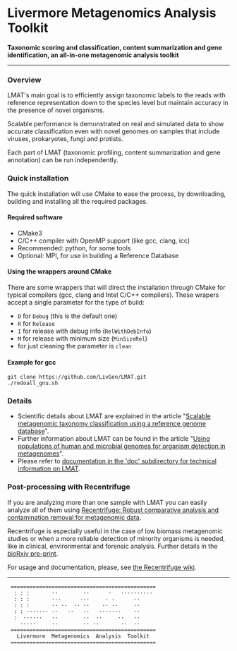 # Livermore  Metagenomics  Analysis  Toolkit
**Taxonomic scoring and classification, content summarization
 and gene identification, an all-in-one metagenomic analysis toolkit**
___
### Overview

LMAT's main goal is to efficiently assign taxonomic labels to the reads with reference representation down to the species level but maintain accuracy in the presence of novel organisms.

Scalable performance is demonstrated on real and simulated data to show accurate classification even with novel genomes on samples that include viruses, prokaryotes, fungi and protists.

Each part of LMAT (taxonomic profiling, content summarization and gene annotation) can be run independently.

### Quick installation

The quick installation will use CMake to ease the process, by downloading, building and installing all the required packages.

#### Required software

* CMake3
* C/C++ compiler with OpenMP support (like gcc, clang, icc)
* Recommended: python, for some tools
* Optional: MPI, for use in building a Reference Database

#### Using the wrappers around CMake

There are some wrappers that will direct the installation through CMake for typical compilers (gcc, clang and Intel C/C++ compilers). These wrapers accept a single parameter for the type of build:
* ``D`` for ``Debug`` (this is the default one)
* ``R`` for ``Release``
* ``I`` for release with debug info (``RelWithDebInfo``)
* ``M`` for release with minimum size (``MinSizeRel``)
* for just cleaning the parameter is ``clean``

#### Example for gcc

```
git clone https://github.com/LivGen/LMAT.git
./redoall_gnu.sh
```

### Details

* Scientific details about LMAT are explained in the article "[Scalable metagenomic taxonomy classification using a reference genome database](https://doi.org/10.1093/bioinformatics/btt389)".
* Further information about LMAT can be found in the article "[Using populations of human and microbial genomes for organism detection in metagenomes](https://doi.org/10.1101/gr.184879.114)".
* Please refer to [documentation in the 'doc' subdirectory
  for technical information on LMAT](https://rawgit.com/LivGen/LMAT/master/doc/lmat-doc/index.html).


### Post-processing with Recentrifuge

If you are analyzing more than one sample with LMAT you can easily analyze all of them using [Recentrifuge: Robust comparative analysis and contamination removal for metagenomic data](https://github.com/khyox/recentrifuge).

Recentrifuge is especially useful in the case of low biomass metagenomic studies or when a more reliable detection of minority organisms is needed, like in clinical, environmental and forensic analysis. Further details in the [bioRxiv pre-print](https://doi.org/10.1101/190934).

For usage and documentation, please, see [the Recentrifuge wiki](https://github.com/khyox/recentrifuge/wiki).

___

```
 ==============================================
  : : :       ··        ··      ·   ·········· 
  : : :       ···      ···     · ·      ··     
  : : :       ·· ··  ·· ··    ·· ··     ··     
  : : ······· ··   ··   ··   ·······    ··     
  :  ······   ··        ··  ··     ··   ··     
    ·····     ··        ·· ··       ··  ··     
 ==============================================
   Livermore  Metagenomics  Analysis  Toolkit  
 ==============================================
```




